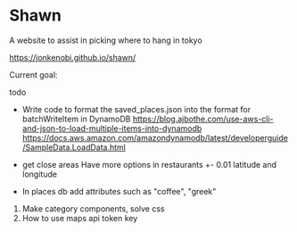 # Shawn

A website to assist in picking where to hang in tokyo

https://jonkenobi.github.io/shawn/

Current goal:

todo

* Write code to format the saved_places.json into the format for batchWriteItem in DynamoDB 
https://blog.ajbothe.com/use-aws-cli-and-json-to-load-multiple-items-into-dynamodb
https://docs.aws.amazon.com/amazondynamodb/latest/developerguide/SampleData.LoadData.html
* get close areas 
Have more options in restaurants
+- 0.01 latitude and longitude 

* In places db add attributes such as "coffee", "greek" 

1. Make category components, solve css 
2. How to use maps api token key 






